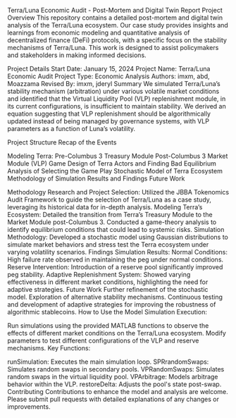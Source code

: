 Terra/Luna Economic Audit - Post-Mortem and Digital Twin Report
Project Overview
This repository contains a detailed post-mortem and digital twin analysis of the Terra/Luna ecosystem. Our case study provides insights and learnings from economic modeling and quantitative analysis of decentralized finance (DeFi) protocols, with a specific focus on the stability mechanisms of Terra/Luna. This work is designed to assist policymakers and stakeholders in making informed decisions.

Project Details
Start Date: January 15, 2024
Project Name: Terra/Luna Economic Audit
Project Type: Economic Analysis
Authors: imxm, abd, Moazzama
Revised By: imxm, jderyl
Summary
We simulated Terra/Luna’s stability mechanism (arbitration) under various volatile market conditions and identified that the Virtual Liquidity Pool (VLP) replenishment module, in its current configurations, is insufficient to maintain stability. We derived an equation suggesting that VLP replenishment should be algorithmically updated instead of being managed by governance systems, with VLP parameters as a function of Luna’s volatility.

Project Structure
Recap of the Events

Modeling Terra:
Pre-Columbus 3 Treasury Module
Post-Columbus 3 Market Module (VLP)
Game Design of Terra Actors and Finding Bad Equilibrium
Analysis of Selecting the Game Play
Stochastic Model of Terra Ecosystem
Methodology of Simulation
Results and Findings
Future Work

Methodology
Research and Project Selection:
Utilized the JBBA Tokenomics Audit Framework to guide the selection of Terra/Luna as a case study, leveraging its historical data for in-depth analysis.
Modeling Terra’s Ecosystem:
Detailed the transition from Terra’s Treasury Module to the Market Module post-Columbus 3.
Conducted a game-theory analysis to identify equilibrium conditions that could lead to systemic risks.
Simulation Methodology:
Developed a stochastic model using Gaussian distributions to simulate market behaviors and stress test the Terra ecosystem under varying volatility scenarios.
Findings
Simulation Results:
Normal Conditions: High failure rate observed in maintaining the peg under normal conditions.
Reserve Intervention: Introduction of a reserve pool significantly improved peg stability.
Adaptive Replenishment System: Showed varying effectiveness in different market conditions, highlighting the need for adaptive strategies.
Future Work
Further refinement of the stochastic model.
Exploration of alternative stability mechanisms.
Continuous testing and development of adaptive strategies for improving the robustness of algorithmic stablecoins.
How to Use the Model
Simulation Execution:

Run simulations using the provided MATLAB functions to observe the effects of different market conditions on the Terra/Luna ecosystem.
Modify parameters to test different configurations of the VLP and reserve mechanisms.
Key Functions:

runSimulation: Executes the main simulation loop.
SPRrandomSwaps: Simulates random swaps in secondary pools.
VPRandomSwaps: Simulates random swaps in the virtual liquidity pool.
VPArbitrage: Models arbitrage behavior within the VLP.
restoreDelta: Adjusts the pool's state post-swap.
Contributing
Contributions to enhance the model and analysis are welcome. Please submit pull requests with detailed explanations of any changes or improvements.
